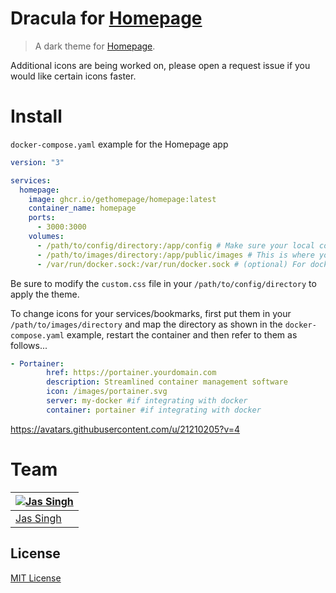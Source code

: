 # Dracula for [Homepage](https://github.com/gethomepage/homepage)
  > A dark theme for [Homepage](https://github.com/gethomepage/homepage).

Additional icons are being worked on, please open a request issue if you would like certain icons faster. 

# Install
`docker-compose.yaml` example for the Homepage app
```yaml
version: "3"

services:
  homepage:
    image: ghcr.io/gethomepage/homepage:latest
    container_name: homepage
    ports:
      - 3000:3000
    volumes:
      - /path/to/config/directory:/app/config # Make sure your local config directory exists
      - /path/to/images/directory:/app/public/images # This is where your images/app-icons would go
      - /var/run/docker.sock:/var/run/docker.sock # (optional) For docker integrations
```

Be sure to modify the `custom.css` file in your `/path/to/config/directory` to apply the theme.

To change icons for your services/bookmarks, first put them in your `/path/to/images/directory` and map the directory as shown in the `docker-compose.yaml` example, restart the container and then refer to them as follows...

```yaml
- Portainer:
        href: https://portainer.yourdomain.com
        description: Streamlined container management software
        icon: /images/portainer.svg
        server: my-docker #if integrating with docker
        container: portainer #if integrating with docker
```
https://avatars.githubusercontent.com/u/21210205?v=4
# Team

| [![Jas Singh](https://github.com/Jas-SinghFSU.png?size=100)](https://github.com/Jas-SinghFSU) |
| ---------------------------------------------------------------------------------------- |
| [Jas Singh](https://github.com/Jas-SinghFSU)                                               |

## License

[MIT License](./LICENSE)
